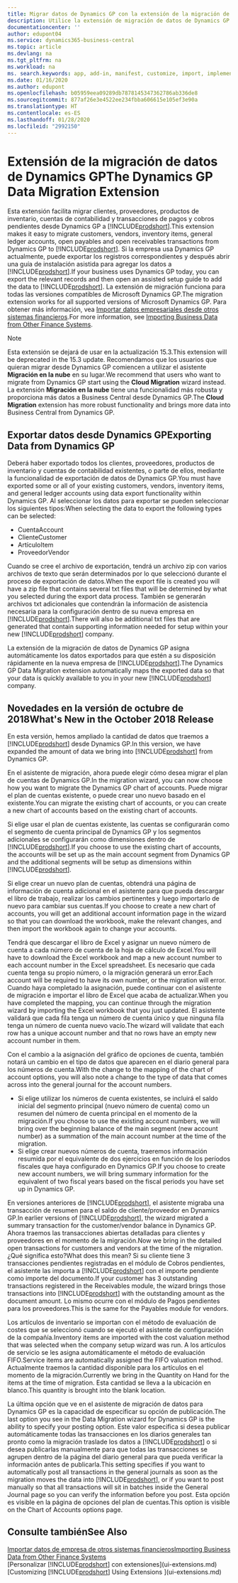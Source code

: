 ```yaml
---
title: Migrar datos de Dynamics GP con la extensión de la migración de datos | Documentos de Microsoft
description: Utilice la extensión de migración de datos de Dynamics GP para migrar clientes, proveedores, productos de inventario, cuentas de contabilidad y transacciones de pagos y cobros pendientes desde Dynamics GP a Business Central.
documentationcenter: ''
author: edupont04
ms.service: dynamics365-business-central
ms.topic: article
ms.devlang: na
ms.tgt_pltfrm: na
ms.workload: na
ms. search.keywords: app, add-in, manifest, customize, import, implement
ms.date: 01/16/2020
ms.author: edupont
ms.openlocfilehash: b05959eea09289db7878145347362786ab336de8
ms.sourcegitcommit: 877af26e3e4522ee234fbba606615e105ef3e90a
ms.translationtype: HT
ms.contentlocale: es-ES
ms.lasthandoff: 01/28/2020
ms.locfileid: "2992150"
---
```

# <a name="the-dynamics-gp-data-migration-extension"></a><span data-ttu-id="95dfa-103">Extensión de la migración de datos de Dynamics GP</span><span class="sxs-lookup"><span data-stu-id="95dfa-103">The Dynamics GP Data Migration Extension</span></span> 
<span data-ttu-id="95dfa-104">Esta extensión facilita migrar clientes, proveedores, productos de inventario, cuentas de contabilidad y transacciones de pagos y cobros pendientes desde Dynamics GP a [!INCLUDE[prodshort](includes/prodshort.md)].</span><span class="sxs-lookup"><span data-stu-id="95dfa-104">This extension makes it easy to migrate customers, vendors, inventory items, general ledger accounts, open payables and open receivables transactions from Dynamics GP to [!INCLUDE[prodshort](includes/prodshort.md)].</span></span> <span data-ttu-id="95dfa-105">Si la empresa usa Dynamics GP actualmente, puede exportar los registros correspondientes y después abrir una guía de instalación asistida para agregar los datos a [!INCLUDE[prodshort](includes/prodshort.md)].</span><span class="sxs-lookup"><span data-stu-id="95dfa-105">If your business uses Dynamics GP today, you can export the relevant records and then open an assisted setup guide to add the data to [!INCLUDE[prodshort](includes/prodshort.md)].</span></span> <span data-ttu-id="95dfa-106">La extensión de migración funciona para todas las versiones compatibles de Microsoft Dynamics GP.</span><span class="sxs-lookup"><span data-stu-id="95dfa-106">The migration extension works for all supported versions of Microsoft Dynamics GP.</span></span> <span data-ttu-id="95dfa-107">Para obtener más información, vea [Importar datos empresariales desde otros sistemas financieros](across-import-data-configuration-packages.md).</span><span class="sxs-lookup"><span data-stu-id="95dfa-107">For more information, see [Importing Business Data from Other Finance Systems](across-import-data-configuration-packages.md).</span></span>

> [!NOTE]
>  <span data-ttu-id="95dfa-108">Esta extensión se dejará de usar en la actualización 15.3.</span><span class="sxs-lookup"><span data-stu-id="95dfa-108">This extension will be deprecated in the 15.3 update.</span></span> <span data-ttu-id="95dfa-109">Recomendamos que los usuarios que quieran migrar desde Dynamics GP comiencen a utilizar el asistente **Migración en la nube** en su lugar.</span><span class="sxs-lookup"><span data-stu-id="95dfa-109">We recommend that users who want to migrate from Dynamics GP start using the **Cloud Migration** wizard instead.</span></span> <span data-ttu-id="95dfa-110">La extensión **Migración en la nube** tiene una funcionalidad más robusta y proporciona más datos a Business Central desde Dynamics GP.</span><span class="sxs-lookup"><span data-stu-id="95dfa-110">The **Cloud Migration** extension has more robust functionality and brings more data into Business Central from Dynamics GP.</span></span>

## <a name="exporting-data-from-dynamics-gp"></a><span data-ttu-id="95dfa-111">Exportar datos desde Dynamics GP</span><span class="sxs-lookup"><span data-stu-id="95dfa-111">Exporting Data from Dynamics GP</span></span>
<span data-ttu-id="95dfa-112">Deberá haber exportado todos los clientes, proveedores, productos de inventario y cuentas de contabilidad existentes, o parte de ellos, mediante la funcionalidad de exportación de datos de Dynamics GP.</span><span class="sxs-lookup"><span data-stu-id="95dfa-112">You must have exported some or all of your existing customers, vendors, inventory items, and general ledger accounts using data export functionality within Dynamics GP.</span></span> <span data-ttu-id="95dfa-113">Al seleccionar los datos para exportar se pueden seleccionar los siguientes tipos:</span><span class="sxs-lookup"><span data-stu-id="95dfa-113">When selecting the data to export the following types can be selected:</span></span>

* <span data-ttu-id="95dfa-114">Cuenta</span><span class="sxs-lookup"><span data-stu-id="95dfa-114">Account</span></span>  
* <span data-ttu-id="95dfa-115">Cliente</span><span class="sxs-lookup"><span data-stu-id="95dfa-115">Customer</span></span>  
* <span data-ttu-id="95dfa-116">Artículo</span><span class="sxs-lookup"><span data-stu-id="95dfa-116">Item</span></span>  
* <span data-ttu-id="95dfa-117">Proveedor</span><span class="sxs-lookup"><span data-stu-id="95dfa-117">Vendor</span></span>  

<span data-ttu-id="95dfa-118">Cuando se cree el archivo de exportación, tendrá un archivo zip con varios archivos de texto que serán determinados por lo que seleccionó durante el proceso de exportación de datos.</span><span class="sxs-lookup"><span data-stu-id="95dfa-118">When the export file is created you will have a zip file that contains several txt files that will be determined by what you selected during the export data process.</span></span>  <span data-ttu-id="95dfa-119">También se generarán archivos txt adicionales que contendrán la información de asistencia necesaria para la configuración dentro de su nueva empresa en [!INCLUDE[prodshort](includes/prodshort.md)].</span><span class="sxs-lookup"><span data-stu-id="95dfa-119">There will also be additional txt files that are generated that contain supporting information needed for setup within your new [!INCLUDE[prodshort](includes/prodshort.md)] company.</span></span>

<span data-ttu-id="95dfa-120">La extensión de la migración de datos de Dynamics GP asigna automáticamente los datos exportados para que estén a su disposición rápidamente en la nueva empresa de [!INCLUDE[prodshort](includes/prodshort.md)].</span><span class="sxs-lookup"><span data-stu-id="95dfa-120">The Dynamics GP Data Migration extension automatically maps the exported data so that your data is quickly available to you in your new [!INCLUDE[prodshort](includes/prodshort.md)] company.</span></span>

## <a name="whats-new-in-the-october-2018-release"></a><span data-ttu-id="95dfa-121">Novedades en la versión de octubre de 2018</span><span class="sxs-lookup"><span data-stu-id="95dfa-121">What's New in the October 2018 Release</span></span>

<span data-ttu-id="95dfa-122">En esta versión, hemos ampliado la cantidad de datos que traemos a [!INCLUDE[prodshort](includes/prodshort.md)] desde Dynamics GP.</span><span class="sxs-lookup"><span data-stu-id="95dfa-122">In this version, we have expanded the amount of data we bring into [!INCLUDE[prodshort](includes/prodshort.md)] from Dynamics GP.</span></span>

<span data-ttu-id="95dfa-123">En el asistente de migración, ahora puede elegir cómo desea migrar el plan de cuentas de Dynamics GP.</span><span class="sxs-lookup"><span data-stu-id="95dfa-123">In the migration wizard, you can now choose how you want to migrate the Dynamics GP chart of accounts.</span></span> <span data-ttu-id="95dfa-124">Puede migrar el plan de cuentas existente, o puede crear uno nuevo basado en el existente.</span><span class="sxs-lookup"><span data-stu-id="95dfa-124">You can migrate the existing chart of accounts, or you can create a new chart of accounts based on the existing chart of accounts.</span></span>  

<span data-ttu-id="95dfa-125">Si elige usar el plan de cuentas existente, las cuentas se configurarán como el segmento de cuenta principal de Dynamics GP y los segmentos adicionales se configurarán como dimensiones dentro de [!INCLUDE[prodshort](includes/prodshort.md)].</span><span class="sxs-lookup"><span data-stu-id="95dfa-125">If you choose to use the existing chart of accounts, the accounts will be set up as the main account segment from Dynamics GP and the additional segments will be setup as dimensions within [!INCLUDE[prodshort](includes/prodshort.md)].</span></span>  

<span data-ttu-id="95dfa-126">Si elige crear un nuevo plan de cuentas, obtendrá una página de información de cuenta adicional en el asistente para que pueda descargar el libro de trabajo, realizar los cambios pertinentes y luego importarlo de nuevo para cambiar sus cuentas.</span><span class="sxs-lookup"><span data-stu-id="95dfa-126">If you choose to create a new chart of accounts, you will get an additional account information page in the wizard so that you can download the workbook, make the relevant changes, and then import the workbook again to change your accounts.</span></span>  

<span data-ttu-id="95dfa-127">Tendrá que descargar el libro de Excel y asignar un nuevo número de cuenta a cada número de cuenta de la hoja de cálculo de Excel.</span><span class="sxs-lookup"><span data-stu-id="95dfa-127">You will have to download the Excel workbook and map a new account number to each account number in the Excel spreadsheet.</span></span> <span data-ttu-id="95dfa-128">Es necesario que cada cuenta tenga su propio número, o la migración generará un error.</span><span class="sxs-lookup"><span data-stu-id="95dfa-128">Each account will be required to have its own number, or the migration will error.</span></span> <span data-ttu-id="95dfa-129">Cuando haya completado la asignación, puede continuar con el asistente de migración e importar el libro de Excel que acaba de actualizar.</span><span class="sxs-lookup"><span data-stu-id="95dfa-129">When you have completed the mapping, you can continue through the migration wizard by importing the Excel workbook that you just updated.</span></span> <span data-ttu-id="95dfa-130">El asistente validará que cada fila tenga un número de cuenta único y que ninguna fila tenga un número de cuenta nuevo vacío.</span><span class="sxs-lookup"><span data-stu-id="95dfa-130">The wizard will validate that each row has a unique account number and that no rows have an empty new account number in them.</span></span>  

<span data-ttu-id="95dfa-131">Con el cambio a la asignación del gráfico de opciones de cuenta, también notará un cambio en el tipo de datos que aparecen en el diario general para los números de cuenta.</span><span class="sxs-lookup"><span data-stu-id="95dfa-131">With the change to the mapping of the chart of account options, you will also note a change to the type of data that comes across into the general journal for the account numbers.</span></span>  

- <span data-ttu-id="95dfa-132">Si elige utilizar los números de cuenta existentes, se incluirá el saldo inicial del segmento principal (nuevo número de cuenta) como un resumen del número de cuenta principal en el momento de la migración.</span><span class="sxs-lookup"><span data-stu-id="95dfa-132">If you choose to use the existing account numbers, we will bring over the beginning balance of the main segment (new account number) as a summation of the main account number at the time of the migration.</span></span>  
- <span data-ttu-id="95dfa-133">Si elige crear nuevos números de cuenta, traeremos información resumida por el equivalente de dos ejercicios en función de los períodos fiscales que haya configurado en Dynamics GP.</span><span class="sxs-lookup"><span data-stu-id="95dfa-133">If you choose to create new account numbers, we will bring summary information for the equivalent of two fiscal years based on the fiscal periods you have set up in Dynamics GP.</span></span>

<span data-ttu-id="95dfa-134">En versiones anteriores de [!INCLUDE[prodshort](includes/prodshort.md)], el asistente migraba una transacción de resumen para el saldo de cliente/proveedor en Dynamics GP.</span><span class="sxs-lookup"><span data-stu-id="95dfa-134">In earlier versions of [!INCLUDE[prodshort](includes/prodshort.md)], the wizard migrated a summary transaction for the customer/vendor balance in Dynamics GP.</span></span> <span data-ttu-id="95dfa-135">Ahora traemos las transacciones abiertas detalladas para clientes y proveedores en el momento de la migración.</span><span class="sxs-lookup"><span data-stu-id="95dfa-135">Now we bring in the detailed open transactions for customers and vendors at the time of the migration.</span></span> <span data-ttu-id="95dfa-136">¿Qué significa esto?</span><span class="sxs-lookup"><span data-stu-id="95dfa-136">What does this mean?</span></span> <span data-ttu-id="95dfa-137">Si su cliente tiene 3 transacciones pendientes registradas en el módulo de Cobros pendientes, el asistente las importa a [!INCLUDE[prodshort](includes/prodshort.md)] con el importe pendiente como importe del documento.</span><span class="sxs-lookup"><span data-stu-id="95dfa-137">If your customer has 3 outstanding transactions registered in the Receivables module, the wizard brings those transactions into [!INCLUDE[prodshort](includes/prodshort.md)] with the outstanding amount as the document amount.</span></span> <span data-ttu-id="95dfa-138">Lo mismo ocurre con el módulo de Pagos pendientes para los proveedores.</span><span class="sxs-lookup"><span data-stu-id="95dfa-138">This is the same for the Payables module for vendors.</span></span>  

<span data-ttu-id="95dfa-139">Los artículos de inventario se importan con el método de evaluación de costes que se seleccionó cuando se ejecutó el asistente de configuración de la compañía.</span><span class="sxs-lookup"><span data-stu-id="95dfa-139">Inventory items are imported with the cost valuation method that was selected when the company setup wizard was run.</span></span> <span data-ttu-id="95dfa-140">A los artículos de servicio se les asigna automáticamente el método de evaluación FIFO.</span><span class="sxs-lookup"><span data-stu-id="95dfa-140">Service items are automatically assigned the FIFO valuation method.</span></span> <span data-ttu-id="95dfa-141">Actualmente traemos la cantidad disponible para los artículos en el momento de la migración.</span><span class="sxs-lookup"><span data-stu-id="95dfa-141">Currently we bring in the Quantity on Hand for the items at the time of migration.</span></span>  <span data-ttu-id="95dfa-142">Esta cantidad se lleva a la ubicación en blanco.</span><span class="sxs-lookup"><span data-stu-id="95dfa-142">This quantity is brought into the blank location.</span></span>  

<span data-ttu-id="95dfa-143">La última opción que ve en el asistente de migración de datos para Dynamics GP es la capacidad de especificar su opción de publicación.</span><span class="sxs-lookup"><span data-stu-id="95dfa-143">The last option you see in the Data Migration wizard for Dynamics GP is the ability to specify your posting option.</span></span> <span data-ttu-id="95dfa-144">Este valor especifica si desea publicar automáticamente todas las transacciones en los diarios generales tan pronto como la migración traslade los datos a [!INCLUDE[prodshort](includes/prodshort.md)] o si desea publicarlas manualmente para que todas las transacciones se agrupen dentro de la página del diario general para que pueda verificar la información antes de publicarla.</span><span class="sxs-lookup"><span data-stu-id="95dfa-144">This setting specifies if you want to automatically post all transactions in the general journals as soon as the migration moves the data into [!INCLUDE[prodshort](includes/prodshort.md)], or if you want to post manually so that all transactions will sit in batches inside the General Journal page so you can verify the information before you post.</span></span> <span data-ttu-id="95dfa-145">Esta opción es visible en la página de opciones del plan de cuentas.</span><span class="sxs-lookup"><span data-stu-id="95dfa-145">This option is visible on the Chart of Accounts options page.</span></span>


## <a name="see-also"></a><span data-ttu-id="95dfa-146">Consulte también</span><span class="sxs-lookup"><span data-stu-id="95dfa-146">See Also</span></span>
[<span data-ttu-id="95dfa-147">Importar datos de empresa de otros sistemas financieros</span><span class="sxs-lookup"><span data-stu-id="95dfa-147">Importing Business Data from Other Finance Systems</span></span>](across-import-data-configuration-packages.md)  
<span data-ttu-id="95dfa-148">[Personalizar [!INCLUDE[prodshort](includes/prodshort.md)] con extensiones](ui-extensions.md)</span><span class="sxs-lookup"><span data-stu-id="95dfa-148">[Customizing [!INCLUDE[prodshort](includes/prodshort.md)] Using Extensions ](ui-extensions.md)</span></span>  
